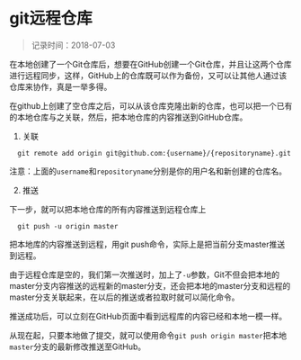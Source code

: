 # git远程仓库
> 记录时间：2018-07-03

在本地创建了一个Git仓库后，想要在GitHub创建一个Git仓库，并且让这两个仓库进行远程同步，这样，GitHub上的仓库既可以作为备份，又可以让其他人通过该仓库来协作，真是一举多得。


在github上创建了空仓库之后，可以从该仓库克隆出新的仓库，也可以把一个已有的本地仓库与之关联，然后，把本地仓库的内容推送到GitHub仓库。

1. 关联

```
  git remote add origin git@github.com:{username}/{repositoryname}.git
```
注意：上面的`username`和`repositoryname`分别是你的用户名和新创建的仓库名。

2. 推送

下一步，就可以把本地仓库的所有内容推送到远程仓库上

```
  git push -u origin master
```

把本地库的内容推送到远程，用git push命令，实际上是把当前分支master推送到远程。

由于远程仓库是空的，我们第一次推送时，加上了`-u`参数，Git不但会把本地的master分支内容推送的远程新的master分支，还会把本地的master分支和远程的master分支关联起来，在以后的推送或者拉取时就可以简化命令。

推送成功后，可以立刻在GitHub页面中看到远程库的内容已经和本地一模一样。

从现在起，只要本地做了提交，就可以使用命令`git push origin master`把本地`master`分支的最新修改推送至GitHub。

